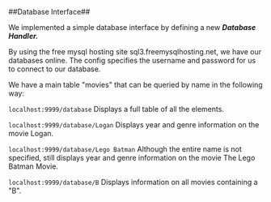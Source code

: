 ##Database Interface##

We implemented a simple database interface by defining a new ***Database Handler.***

By using the free mysql hosting site sql3.freemysqlhosting.net, we have our databases online.
The config specifies the username and password for us to connect to our database.

We have a main table "movies" that can be queried by name in the following way:

`localhost:9999/database`
Displays a full table of all the elements.

`localhost:9999/database/Logan`
Displays year and genre information on the movie Logan.

`localhost:9999/database/Lego Batman`
Although the entire name is not specified, still displays year and genre information on the movie The Lego Batman Movie.

`localhost:9999/database/B`
Displays information on all movies containing a "B".